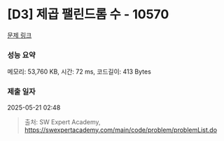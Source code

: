 # [D3] 제곱 팰린드롬 수 - 10570 

[문제 링크](https://swexpertacademy.com/main/code/problem/problemDetail.do?contestProbId=AXO72aaqPrcDFAXS) 

### 성능 요약

메모리: 53,760 KB, 시간: 72 ms, 코드길이: 413 Bytes

### 제출 일자

2025-05-21 02:48



> 출처: SW Expert Academy, https://swexpertacademy.com/main/code/problem/problemList.do